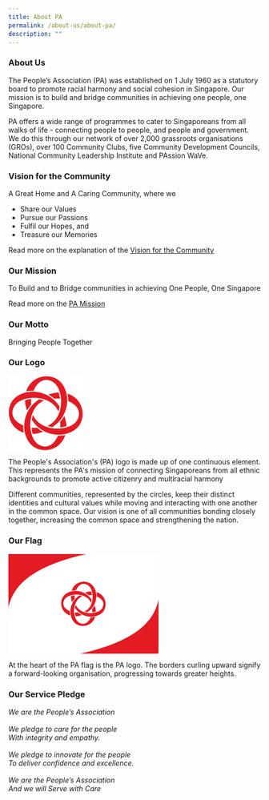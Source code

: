 ```yaml
---
title: About PA
permalink: /about-us/about-pa/
description: ""
---
```

### About Us

The People’s Association (PA) was established on 1 July 1960 as a statutory board to promote racial harmony and social cohesion in Singapore. Our mission is to build and bridge communities in achieving one people, one Singapore.

PA offers a wide range of programmes to cater to Singaporeans from all walks of life - connecting people to people, and people and government. We do this through our network of over 2,000 grassroots organisations (GROs), over 100 Community Clubs, five Community Development Councils, National Community Leadership Institute and PAssion WaVe.

### Vision for the Community

A Great Home and A Caring Community, where we

*   Share our Values
*   Pursue our Passions
*   Fulfil our Hopes, and
*   Treasure our Memories

Read more on the explanation of the [Vision for the Community](/files/About%20Us/vision-for-the-community.pdf)

### Our Mission

To Build and to Bridge communities in achieving One People, One Singapore

Read more on the [PA Mission](/files/About%20Us/pa's-mission-statement.pdf)

### Our Motto

Bringing People Together

### Our Logo

<img style="width:150px" align="center" src="/images/About%20Us/PA%20Logo%20no%20brand%20name.jpg">

The People's Association's (PA) logo is made up of one continuous element. This represents the PA's mission of connecting Singaporeans from all ethnic backgrounds to promote active citizenry and multiracial harmony

Different communities, represented by the circles, keep their distinct identities and cultural values while moving and interacting with one another in the common space. Our vision is one of all communities bonding closely together, increasing the common space and strengthening the nation.


### Our Flag
<img style="width:300px" align="center" src="/images/About%20Us/PA%20Flag.png">

At the heart of the PA flag is the PA logo. The borders curling upward signify a forward-looking organisation, progressing towards greater heights.


### Our Service Pledge

*We are the People’s Association <br><br>*
*We pledge to care for the people* <br>
*With integrity and empathy.*<br><br>
*We pledge to innovate for the people*<br>
*To deliver confidence and excellence.*<br><br>
*We are the People’s Association*<br>
*And we will Serve with Care*